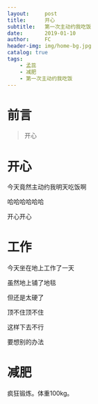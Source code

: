 ```yaml
---
layout:     post
title:      开心
subtitle:   第一次主动约我吃饭
date:       2019-01-10
author:     FC
header-img: img/home-bg.jpg
catalog: true
tags:
    - 孟蕊
    - 减肥
    - 第一次主动约我吃饭
---
```



# 前言

>开心


# 开心

今天竟然主动约我明天吃饭啊

哈哈哈哈哈哈

开心开心

# 工作

今天坐在地上工作了一天

虽然地上铺了地毯

但还是太硬了

顶不住顶不住

这样下去不行

要想别的办法

# 减肥

疯狂锻炼。体重100kg。
